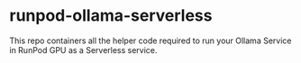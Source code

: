 # runpod-ollama-serverless
This repo containers all the helper code required to run your Ollama Service in RunPod GPU as a Serverless service.
